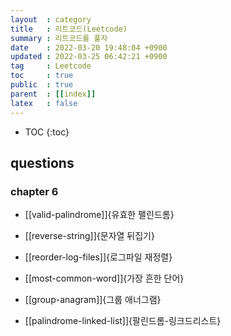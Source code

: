 ```yaml
---
layout  : category 
title   : 리트코드(Leetcode)
summary : 리트코드를 풀자 
date    : 2022-03-20 19:48:04 +0900
updated : 2022-03-25 06:42:21 +0900
tag     : Leetcode 
toc     : true
public  : true
parent  : [[index]] 
latex   : false
---
```

* TOC
{:toc}

## questions

### chapter 6

* [[valid-palindrome]]{유효한 팰린드롬}
* [[reverse-string]]{문자열 뒤집기}
* [[reorder-log-files]]{로그파일 재정렬}
* [[most-common-word]]{가장 흔한 단어}
* [[group-anagram]]{그룹 애너그램}



* [[palindrome-linked-list]]{팔린드롬-링크드리스트}
